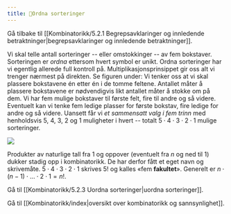 ```yaml
---
title: 📄Ordna sorteringer
---
```



Gå tilbake til [[Kombinatorikk/5.2.1 Begrepsavklaringer og innledende betraktninger|begrepsavklaringer og innledende betraktninger]].

Vi skal telle antall sorteringer -- eller omstokkinger -- av fem
bokstaver. Sorteringen er *ordna* ettersom hvert symbol er unikt. Ordna
sorteringer har vi egentlig allerede full kontroll på.
Multiplikasjonsprinsippet gir oss alt vi trenger nærmest på direkten. Se
figuren under: Vi tenker oss at vi skal plassere bokstavene én etter én
i de tomme feltene. Antallet måter å plassere bokstavene er nødvendigvis
likt antallet måter å stokke om på dem. Vi har fem mulige bokstaver til
første felt, fire til andre og så videre. Eventuelt kan vi tenke fem
ledige plasser for første bokstav, fire ledige for andre og så videre.
Uansett får vi *et sammensatt valg i fem trinn* med henholdsvis $5$,
$4$, $3$, $2$ og $1$ muligheter i hvert -- totalt
$5 \cdot 4 \cdot 3 \cdot 2 \cdot 1$ mulige sorteringer.

![](Files/media/image115.png)

Produkter av naturlige tall fra $1$ og oppover (eventuelt fra $n$ og ned
til $1$) dukker stadig opp i kombinatorikk. De har derfor fått et eget
navn og skrivemåte. $5 \cdot 4 \cdot 3 \cdot 2 \cdot 1$ skrives $5!$ og
kalles «fem **fakultet**». Generelt er
$n \cdot (n - 1) \cdot \ldots \cdot 2 \cdot 1 = n!$.

Gå til [[Kombinatorikk/5.2.3 Uordna sorteringer|uordna sorteringer]].



Gå til [[Kombinatorikk/index|oversikt over kombinatorikk og sannsynlighet]].